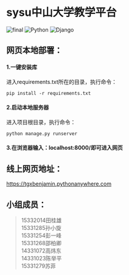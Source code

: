 # sysu中山大学教学平台
![final](https://img.shields.io/badge/未完成-non--final-red.svg)
![Python](https://img.shields.io/badge/Python-3.x-519dd9.svg)
![Django](https://img.shields.io/badge/Django-2.x-519dd9.svg)
## 网页本地部署：
#### 1.一键安装库
进入requirements.txt所在的目录，执行命令：

```pip install -r requirements.txt```
#### 2.启动本地服务器
进入项目根目录，执行命令：

```python manage.py runserver```
#### 3.在浏览器输入：localhost:8000/即可进入网页    

## 线上网页地址：
https://tgxbenjamin.pythonanywhere.com



## 小组成员：        
> 15332014田桂雄   
> 15331285孙小旋   
> 15331254彭一峰   
> 15331268邵柏卿         
> 14331072高炜东     
> 14331023陈举平   
> 15331279苏菲 
